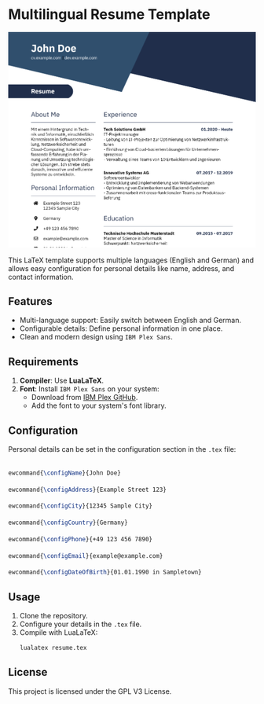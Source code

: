 # Multilingual Resume Template
![Resume Preview](image.png)

This LaTeX template supports multiple languages (English and German) and allows easy configuration for personal details like name, address, and contact information.

## Features
- Multi-language support: Easily switch between English and German.
- Configurable details: Define personal information in one place.
- Clean and modern design using `IBM Plex Sans`.

## Requirements
1. **Compiler**: Use **LuaLaTeX**.
2. **Font**: Install `IBM Plex Sans` on your system:
   - Download from [IBM Plex GitHub](https://github.com/IBM/plex).
   - Add the font to your system's font library.

## Configuration
Personal details can be set in the configuration section in the `.tex` file:
```latex

ewcommand{\configName}{John Doe}

ewcommand{\configAddress}{Example Street 123}

ewcommand{\configCity}{12345 Sample City}

ewcommand{\configCountry}{Germany}

ewcommand{\configPhone}{+49 123 456 7890}

ewcommand{\configEmail}{example@example.com}

ewcommand{\configDateOfBirth}{01.01.1990 in Sampletown}
```

## Usage
1. Clone the repository.
2. Configure your details in the `.tex` file.
3. Compile with LuaLaTeX:
   ```bash
   lualatex resume.tex
   ```

## License
This project is licensed under the GPL V3 License.
